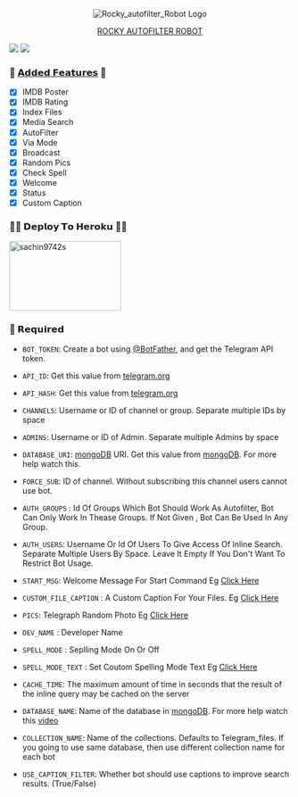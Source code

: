 <p align="center">
  <img src="Rocky_autofilter_Robot/modules/logo/Rocky_autofilter_Robot-Logo.jpeg" alt="Rocky_autofilter_Robot Logo">
</p>

<p align="center">
  <a href="https://t.me/Kiccha_OTT">ROCKY AUTOFILTER ROBOT</a>
</p>

<img src="https://img.shields.io/github/stars/PR0FESS0R-99/LuciferMoringstar-Robot?style=social" /> <img src="https://img.shields.io/github/forks/PR0FESS0R-99/LuciferMoringstar-Robot?style=social" />

### 🔘 <a href="https://github.com/sachin9742s/Rocky_autofilter_Robot/tree/sachin9742s/Rocky_autofilter_Robot/modules">𝗔𝗱𝗱𝗲𝗱 𝗙𝗲𝗮𝘁𝘂𝗿𝗲𝘀</a> 🔘

- [x] IMDB Poster
- [x] IMDB Rating
- [x] Index Files
- [x] Media Search
- [x] AutoFilter 
- [x] Via Mode
- [x] Broadcast 
- [x] Random Pics
- [x] Check Spell
- [x] Welcome
- [x] Status
- [x] Custom Caption

### 🧑‍💻 𝗗𝗲𝗽𝗹𝗼𝘆 𝗧𝗼 𝗛𝗲𝗿𝗼𝗸𝘂 👨‍💻
<a href="https://heroku.com/deploy?template=https://github.com/sachin9742s/Rocky_autofilter_Robot"><img src="https://github.com/sachin9742s/Rocky_autofilter_Robot/blob/Rocky_autofilter_Robot/Rocky_autofilter_Robot/modules/logo/Rocky_autofilter_Robot-Deploy-To-Heroku.jpg" alt="sachin9742s" border="0" height="125" width="200" align="center" /></a>


### 📍 𝗥𝗲𝗾𝘂𝗶𝗿𝗲𝗱

* `BOT_TOKEN`: Create a bot using [@BotFather](https://telegram.dog/BotFather), and get the Telegram API token.
* `API_ID`: Get this value from [telegram.org](https://my.telegram.org/apps)
* `API_HASH`: Get this value from [telegram.org](https://my.telegram.org/apps)
* `CHANNELS`: Username or ID of channel or group. Separate multiple IDs by space
* `ADMINS`: Username or ID of Admin. Separate multiple Admins by space
* `DATABASE_URI`: [mongoDB](https://www.mongodb.com) URI. Get this value from [mongoDB](https://www.mongodb.com). For more help watch this.

* `FORCE_SUB`: ID of channel. Without subscribing this channel users cannot use bot.
* `AUTH_GROUPS` : Id Of Groups Which Bot Should Work As Autofilter, Bot Can Only Work In Thease Groups. If Not Given , Bot Can Be Used In Any Group.
* `AUTH_USERS`: Username Or Id Of Users To Give Access Of Inline Search. Separate Multiple Users By Space. Leave It Empty If You Don't Want To Restrict Bot Usage.
* `START_MSG`: Welcome Message For Start Command Eg [Click Here](https://github.com/sachin9742s/Rocky_autofilter_Robot/blob/Rocky_autofilter_Robot/Rocky_autofilter_Robot/modules/example/start_msg)
* `CUSTOM_FILE_CAPTION` : A Custom Caption For Your Files. Eg [Click Here](https://github.com/sachin9742s/Rocky_autofilter_Robot/blob/Rocky_autofilter_Robot/Rocky_autofilter_Robot/modules/example/file_caption.txt)
* `PICS`: Telegraph Random Photo Eg [Click Here](https://github.com/sachin9742s/Rocky_autofilter_Robot/blob/Rocky_autofilter_Robot/Rocky_autofilter_Robot/modules/example/photo.txt)
* `DEV_NAME` : Developer Name
* `SPELL_MODE` : Seplling Mode On Or Off
* `SPELL_MODE_TEXT` : Set Coutom Spelling Mode Text Eg [Click Here](https://github.com/sachin9742s/Rocky_autofilter_Robot/blob/Rocky_autofilter_Robot/Rocky_autofilter_Robot/modules/example/spell_check.txt)

* `CACHE_TIME`: The maximum amount of time in seconds that the result of the inline query may be cached on the server
* `DATABASE_NAME`: Name of the database in [mongoDB](https://www.mongodb.com). For more help watch this [video](https://youtu.be/gBLTsH-IXr0)
* `COLLECTION_NAME`: Name of the collections. Defaults to Telegram_files. If you going to use same database, then use different collection name for each bot
* `USE_CAPTION_FILTER`: Whether bot should use captions to improve search results. (True/False)



